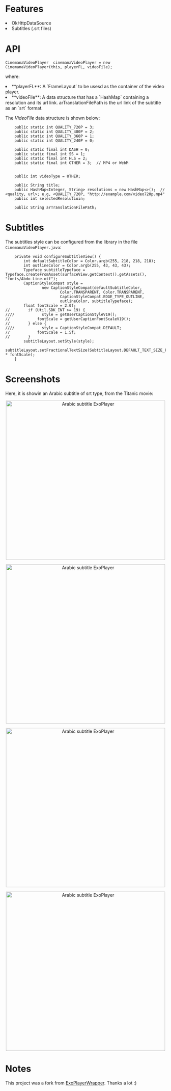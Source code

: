 Features
==
<li> OkHttpDataSource
<li> Subtitles (.srt files)


API
==
```CinemanaVideoPlayer  cinemanaVideoPlayer = new CinemanaVideoPlayer(this, playerFL, videoFile);```


where:
<li> **playerFL**: A `FrameLayout` to be usesd as the container of the video player.
<li> **videoFile**: A data structure that has a `HashMap` containing a resolution and its url link.
arTranslationFilePath is the url link of the subtitle as an `srt` format.

The *VideoFile* data structure is shown below:

```
    public static int QUALITY_720P = 3;
    public static int QUALITY_480P = 2;
    public static int QUALITY_360P = 1;
    public static int QUALITY_240P = 0;

    public static final int DASH = 0;
    public static final int SS = 1;
    public static final int HLS = 2;
    public static final int OTHER = 3;  // MP4 or WebM


    public int videoType = OTHER;

    public String title;
    public HashMap<Integer, String> resolutions = new HashMap<>();  // <quality, url>; e.g, <QUALITY_720P, "http://example.com/video720p.mp4"
    public int selectedResolutioin;

    public String arTranslationFilePath;
```


Subtitles
==

The subtitles style can be configured from the library in the file `CinemanaVideoPlayer.java`:

```
    private void configureSubtitleView() {
        int defaultSubtitleColor = Color.argb(255, 218, 218, 218);
        int outlineColor = Color.argb(255, 43, 43, 43);
        Typeface subtitleTypeface = Typeface.createFromAsset(surfaceView.getContext().getAssets(), "fonts/Abdo-Line.otf");
        CaptionStyleCompat style =
                new CaptionStyleCompat(defaultSubtitleColor,
                        Color.TRANSPARENT, Color.TRANSPARENT,
                        CaptionStyleCompat.EDGE_TYPE_OUTLINE,
                        outlineColor, subtitleTypeface);
        float fontScale = 2.0f;
//        if (Util.SDK_INT >= 19) {
////            style = getUserCaptionStyleV19();
//            fontScale = getUserCaptionFontScaleV19();
//        } else {
////            style = CaptionStyleCompat.DEFAULT;
//            fontScale = 1.5f;
//        }
        subtitleLayout.setStyle(style);
        subtitleLayout.setFractionalTextSize(SubtitleLayout.DEFAULT_TEXT_SIZE_FRACTION * fontScale);
    }
```


Screenshots
==
Here, it is showin an Arabic subtitle of srt type, from the Titanic movie:
<p align="center">
<img src="titanic_screenshot01.png" alt="Arabic subtitle ExoPlayer" title="Arabic subtitle ExoPlayer" width="500"/>
</p>
<p align="center">
<img src="titanic_screenshot02.png" alt="Arabic subtitle ExoPlayer" title="Arabic subtitle ExoPlayer" width="500"/>
</p>
<p align="center">
<img src="titanic_screenshot03.png" alt="Arabic subtitle ExoPlayer" title="Arabic subtitle ExoPlayer" width="500"/>
</p>
<p align="center">
<img src="titanic_screenshot04.png" alt="Arabic subtitle ExoPlayer" title="Arabic subtitle ExoPlayer" width="500"/>
</p>




Notes
==
This project was a fork from [ExoPlayerWrapper](https://github.com/cklar/ExoPlayerWrapper). Thanks a lot :)